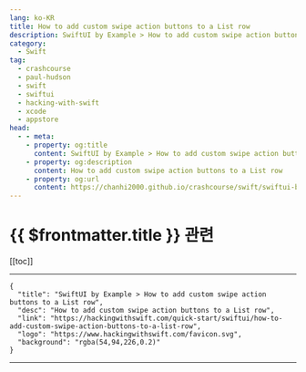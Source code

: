 ```yaml
---
lang: ko-KR
title: How to add custom swipe action buttons to a List row
description: SwiftUI by Example > How to add custom swipe action buttons to a List row
category:
  - Swift
tag: 
  - crashcourse
  - paul-hudson
  - swift
  - swiftui
  - hacking-with-swift
  - xcode
  - appstore
head:
  - - meta:
    - property: og:title
      content: SwiftUI by Example > How to add custom swipe action buttons to a List row
    - property: og:description
      content: How to add custom swipe action buttons to a List row
    - property: og:url
      content: https://chanhi2000.github.io/crashcourse/swift/swiftui-by-example/10-lists/how-to-add-custom-swipe-action-buttons-to-a-list-row.html
---
```


# {{ $frontmatter.title }} 관련

[[toc]]

---

```component VPCard
{
  "title": "SwiftUI by Example > How to add custom swipe action buttons to a List row",
  "desc": "How to add custom swipe action buttons to a List row",
  "link": "https://hackingwithswift.com/quick-start/swiftui/how-to-add-custom-swipe-action-buttons-to-a-list-row",
  "logo": "https://www.hackingwithswift.com/favicon.svg",
  "background": "rgba(54,94,226,0.2)"
}
```

---

<TagLinks />